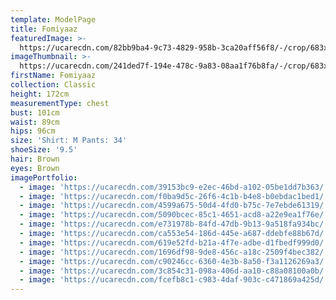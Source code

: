 ```yaml
---
template: ModelPage
title: Fomiyaaz
featuredImage: >-
  https://ucarecdn.com/82bb9ba4-9c73-4829-958b-3ca20aff56f8/-/crop/683x503/0,156/-/preview/
imageThumbnail: >-
  https://ucarecdn.com/241ded7f-194e-478c-9a83-08aa1f76b8fa/-/crop/683x1018/0,0/-/preview/
firstName: Fomiyaaz
collection: Classic
height: 172cm
measurementType: chest
bust: 101cm
waist: 89cm
hips: 96cm
size: 'Shirt: M Pants: 34'
shoeSize: '9.5'
hair: Brown
eyes: Brown
imagePortfolio:
  - image: 'https://ucarecdn.com/39153bc9-e2ec-46bd-a102-05be1dd7b363/'
  - image: 'https://ucarecdn.com/f0ba9d5c-26f6-4c1b-b4e8-b0ebdac1bed1/'
  - image: 'https://ucarecdn.com/4599a675-50d4-4fd0-b75c-7e7ebde61319/'
  - image: 'https://ucarecdn.com/5090bcec-85c1-4651-acd8-a22e9ea1f76e/'
  - image: 'https://ucarecdn.com/e731978b-84fd-47db-9b13-9a518fa934bc/'
  - image: 'https://ucarecdn.com/ca553e54-186d-445e-a687-ddebfe88b67d/'
  - image: 'https://ucarecdn.com/619e52fd-b21a-4f7e-adbe-d1fbedf999d0/'
  - image: 'https://ucarecdn.com/1696df98-9de8-456c-a18c-2509f4bec382/'
  - image: 'https://ucarecdn.com/c90246cc-6360-4e3b-8a50-f3a1126269a3/'
  - image: 'https://ucarecdn.com/3c854c31-098a-406d-aa10-c88a08100a0b/'
  - image: 'https://ucarecdn.com/fcefb8c1-c983-4daf-903c-c471869a425d/'
---
```


